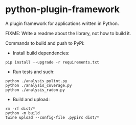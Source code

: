 # python-plugin-framework
A plugin framework for applications written in Python.

FIXME: Write a readme about the library, not how to build it.

Commands to build and push to PyPi:
 * Install build dependencies:
```
pip install --upgrade -r requirements.txt
```

 * Run tests and such:
```
python ./analysis_pylint.py
python ./analysis_coverage.py
python ./analysis_radon.py
```

 * Build and upload:
```
rm -rf dist/*
python -m build
twine upload --config-file .pypirc dist/*
```
